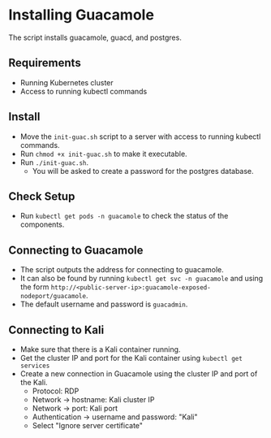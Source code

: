 # Installing Guacamole

The script installs guacamole, guacd, and postgres. 

## Requirements
- Running Kubernetes cluster
- Access to running kubectl commands

## Install
- Move the `init-guac.sh` script to a server with access to running kubectl commands.
- Run `chmod +x init-guac.sh` to make it executable.
- Run `./init-guac.sh`.
    - You will be asked to create a password for the postgres database.

## Check Setup
- Run `kubectl get pods -n guacamole` to check the status of the components. 

## Connecting to Guacamole
- The script outputs the address for connecting to guacamole. 
- It can also be found by running `kubectl get svc -n guacamole` and using the form `http://<public-server-ip>:guacamole-exposed-nodeport/guacamole`.
- The default username and password is `guacadmin`.

## Connecting to Kali
- Make sure that there is a Kali container running. 
- Get the cluster IP and port for the Kali container using `kubectl get services`
- Create a new connection in Guacamole using the cluster IP and port of the Kali. 
  - Protocol: RDP
  - Network -> hostname: Kali cluster IP
  - Network -> port: Kali port
  - Authentication -> username and password: "Kali"
  - Select "Ignore server certificate"